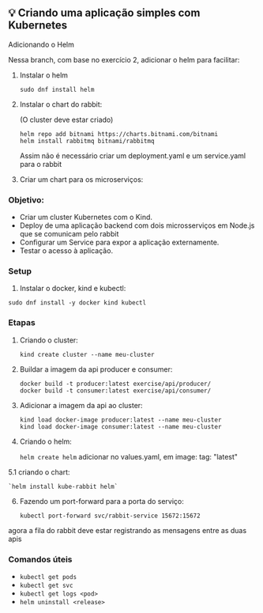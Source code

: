 ## 💡 Criando uma aplicação simples com Kubernetes
Adicionando o Helm

Nessa branch, com base no exercício 2, adicionar o helm para facilitar:

1. Instalar o helm

    `sudo dnf install helm`

2. Instalar o chart do rabbit:

    (O cluster deve estar criado)
    ```
    helm repo add bitnami https://charts.bitnami.com/bitnami
    helm install rabbitmq bitnami/rabbitmq
    ```
    Assim não é necessário criar um deployment.yaml e um service.yaml para o rabbit

3. Criar um chart para os microserviços:


### Objetivo:
-  Criar um cluster Kubernetes com o Kind.
- Deploy de uma aplicação backend com dois microsserviços em Node.js que se comunicam pelo rabbit
- Configurar um Service para expor a aplicação externamente.
- Testar o acesso à aplicação.

### Setup
1. Instalar o docker, kind e kubectl:

`sudo dnf install -y docker kind kubectl`

### Etapas
1. Criando o cluster:

    `kind create cluster --name meu-cluster`

2. Buildar a imagem da api producer e consumer:
    
    ```
    docker build -t producer:latest exercise/api/producer/
    docker build -t consumer:latest exercise/api/consumer/
    ```

3. Adicionar a imagem da api ao cluster:

    ```
    kind load docker-image producer:latest --name meu-cluster
    kind load docker-image consumer:latest --name meu-cluster    
    ```

5. Criando o helm:

    `helm create helm`
    adicionar no values.yaml, em image: tag: "latest"

5.1 criando o chart:

    `helm install kube-rabbit helm` 

6. Fazendo um port-forward para a porta do serviço:

   `kubectl port-forward svc/rabbit-service 15672:15672`

agora a fila do rabbit deve estar registrando as mensagens entre as duas apis

### Comandos úteis
- `kubectl get pods`
- `kubectl get svc`
- `kubectl get logs <pod>`
- `helm uninstall <release>`

